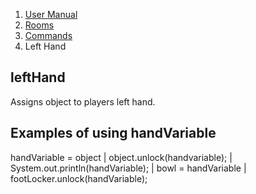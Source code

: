 <ol class="breadcrumb">
  <!-- <li><a href="#/">Rowdy Red's Java Adventures</a></li> -->
  <li><a href="#/docs/manual">User Manual</a></li>
  <li><a href="#/docs/rooms">Rooms</a></li>
  <li><a href="#/docs/commands">Commands</a></li>
  <li class="active">Left Hand</li>
</ol>

## leftHand


Assigns object to players left hand.

## Examples of using handVariable
handVariable = object | object.unlock(handvariable); | System.out.println(handVariable); | bowl = handVariable | footLocker.unlock(handVariable);